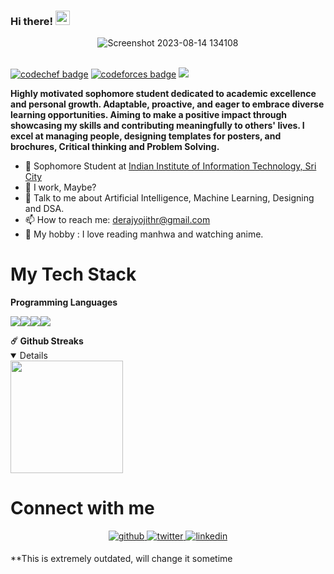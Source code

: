 ### Hi there!  <img src= "https://media.tenor.com/SNL9_xhZl9oAAAAi/waving-hand-joypixels.gif" width="23">
 
<div align="center">
<img alt="Screenshot 2023-08-14 134108" src="https://cdn.discordapp.com/attachments/806169904403185684/1154503234979897406/bannerhit.jpg">
</div>

<br>
 
[![codechef badge](https://img.shields.io/badge/oneautumnleaf-30302f?style=flat&logo=codechef)](https://www.codechef.com/users/oneautumnleaf)
[![codeforces badge](https://img.shields.io/badge/OneAutumnLeef-30302f?style=flat&logo=codeforces)](https://codeforces.com/profile/OneAutumnLeef)
[![](https://visitcount.itsvg.in/api?id=OneAutumnLeef&label=Profile%20Views&color=0&icon=0&pretty=true)](https://visitcount.itsvg.in)
</br>

**Highly motivated sophomore student dedicated to academic excellence and personal growth. Adaptable, proactive, and eager to embrace diverse learning opportunities. Aiming to make a positive impact through showcasing my skills and contributing meaningfully to others' lives. I excel at managing people, designing templates for posters, and brochures, Critical thinking and Problem Solving.**



- 🔭 Sophomore Student at [Indian Institute of Information Technology, Sri City](https://www.iiits.ac.in/)
- 🌱 I work, Maybe? 
- :handshake: Talk to me about Artificial Intelligence, Machine Learning, Designing and DSA.
- 📫 How to reach me: derajyojithr@gmail.com
- 📔 My hobby : I love reading manhwa and watching anime.


# My Tech Stack

**Programming Languages**

<img src="https://img.shields.io/badge/python%20-%2314354C.svg?&style=for-the-badge&logo=python&logoColor=white"/><img src="https://img.shields.io/badge/c++%20-%2300599C.svg?&style=for-the-badge&logo=c%2B%2B&ogoColor=white"/><img src="https://img.shields.io/badge/c%20-%2300599C.svg?&style=for-the-badge&logo=c&logoColor=white"/><img src="https://img.shields.io/badge/Java-ED8B00?style=for-the-badge&logo=java&logoColor=white">


<summary><b>☄️ Github Streaks</b></summary>
<details open>
<img height="180em" src="https://github-readme-streak-stats.herokuapp.com/?user=OneAutumnLeef&hide_border=true" />
</details>

# Connect with me

<p align="center">
<a href="https://github.com/OneAutumnLeef" target="_blank">
<img src=https://img.shields.io/badge/github-%2324292e.svg?&style=for-the-badge&logo=github&logoColor=white alt=github style="margin-bottom: 5px;" />
</a>
<a href="https://twitter.com/deraj_yojith" target="_blank">
<img src=https://img.shields.io/badge/twitter-%2300acee.svg?&style=for-the-badge&logo=twitter&logoColor=white alt=twitter style="margin-bottom: 5px;" />
</a>
<a href="https://www.linkedin.com/in/deraj-yojith-b993a4190/" target="_blank">
<img src=https://img.shields.io/badge/linkedin-%231E77B5.svg?&style=for-the-badge&logo=linkedin&logoColor=white alt=linkedin style="margin-bottom: 5px;" />
 </a>
</p> 

**This is extremely outdated, will change it sometime
